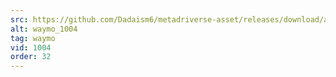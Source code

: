 ```yaml
---
src: https://github.com/Dadaism6/metadriverse-asset/releases/download/assetsv1.0.3/waymo_1004.mp4
alt: waymo_1004
tag: waymo
vid: 1004
order: 32
---
```

